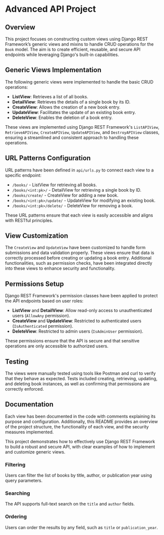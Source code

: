 # Advanced API Project

## Overview

This project focuses on constructing custom views using Django REST Framework’s generic views and mixins to handle CRUD operations for the `Book` model. The aim is to create efficient, reusable, and secure API endpoints while leveraging Django's built-in capabilities.

## Generic Views Implementation

The following generic views were implemented to handle the basic CRUD operations:

- **ListView**: Retrieves a list of all books.
- **DetailView**: Retrieves the details of a single book by its ID.
- **CreateView**: Allows the creation of a new book entry.
- **UpdateView**: Facilitates the update of an existing book entry.
- **DeleteView**: Enables the deletion of a book entry.

These views are implemented using Django REST Framework's `ListAPIView`, `RetrieveAPIView`, `CreateAPIView`, `UpdateAPIView`, and `DestroyAPIView` classes, ensuring a streamlined and consistent approach to handling these operations.

## URL Patterns Configuration

URL patterns have been defined in `api/urls.py` to connect each view to a specific endpoint:

- `/books/` - ListView for retrieving all books.
- `/books/<int:pk>/` - DetailView for retrieving a single book by ID.
- `/books/create/` - CreateView for adding a new book.
- `/books/<int:pk>/update/` - UpdateView for modifying an existing book.
- `/books/<int:pk>/delete/` - DeleteView for removing a book.

These URL patterns ensure that each view is easily accessible and aligns with RESTful principles.

## View Customization

The `CreateView` and `UpdateView` have been customized to handle form submissions and data validation properly. These views ensure that data is correctly processed before creating or updating a book entry. Additional functionalities, such as permission checks, have been integrated directly into these views to enhance security and functionality.

## Permissions Setup

Django REST Framework's permission classes have been applied to protect the API endpoints based on user roles:

- **ListView** and **DetailView**: Allow read-only access to unauthenticated users (`AllowAny` permission).
- **CreateView** and **UpdateView**: Restricted to authenticated users (`IsAuthenticated` permission).
- **DeleteView**: Restricted to admin users (`IsAdminUser` permission).

These permissions ensure that the API is secure and that sensitive operations are only accessible to authorized users.

## Testing

The views were manually tested using tools like Postman and curl to verify that they behave as expected. Tests included creating, retrieving, updating, and deleting book instances, as well as confirming that permissions are correctly enforced.

## Documentation

Each view has been documented in the code with comments explaining its purpose and configuration. Additionally, this README provides an overview of the project structure, the functionality of each view, and the security measures implemented.

This project demonstrates how to effectively use Django REST Framework to build a robust and secure API, with clear examples of how to implement and customize generic views.
### Filtering
Users can filter the list of books by title, author, or publication year using query parameters.
### Searching
The API supports full-text search on the `title` and `author` fields.
### Ordering
Users can order the results by any field, such as `title` or `publication_year`.